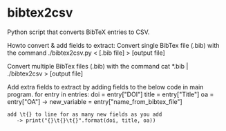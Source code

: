 # bibtex2csv
Python script that converts BibTeX entries to CSV.

Howto convert & add fields to extract:
Convert single BibTex file (.bib) with the command ./bibtex2csv.py < [.bib file] > [output file]

Convert multiple BibTex files (.bib) with the command cat *.bib | ./bibtex2csv > [output file]

Add extra fields to extract by adding fields to the below code in main program.
for entry in entries:
    doi = entry["DOI"]
    title = entry["Title"]
    oa = entry["OA"]
    -> new_variable = entry["name_from_bibtex_file"]

    add \t{} to line for as many new fields as you add
       -> print("{}\t{}\t{}".format(doi, title, oa))

